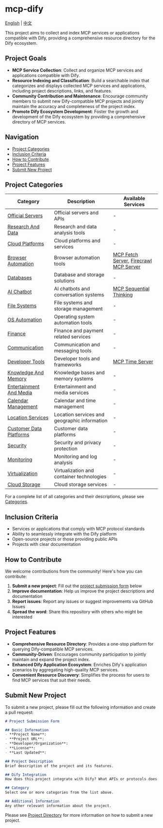 # mcp-dify

[English](README.md) | [中文](README_CN.md)

This project aims to collect and index MCP services or applications compatible with Dify, providing a comprehensive resource directory for the Dify ecosystem.

## Project Goals

- **MCP Service Collection**: Collect and organize MCP services and applications compatible with Dify.
- **Resource Indexing and Classification**: Build a searchable index that categorizes and displays collected MCP services and applications, including project descriptions, links, and features.
- **Community Contribution and Maintenance**: Encourage community members to submit new Dify-compatible MCP projects and jointly maintain the accuracy and completeness of the project index.
- **Promote Dify Ecosystem Development**: Foster the growth and development of the Dify ecosystem by providing a comprehensive directory of MCP services.

## Navigation

- [Project Categories](#project-categories)
- [Inclusion Criteria](#inclusion-criteria)
- [How to Contribute](#how-to-contribute)
- [Project Features](#project-features)
- [Submit New Project](#submit-new-project)

## Project Categories

| Category | Description | Available Services |
|----------|-------------|-------------------|
| [Official Servers](./projects/official-servers/) | Official servers and APIs | - |
| [Research And Data](./projects/research-and-data/) | Research and data analysis tools | - |
| [Cloud Platforms](./projects/cloud-platforms/) | Cloud platforms and services | - |
| [Browser Automation](./projects/browser-automation/) | Browser automation tools | [MCP Fetch Server](./projects/browser-automation/mcp-fetch-server.md), [Firecrawl MCP Server](./projects/browser-automation/firecrawl-mcp-server.md) |
| [Databases](./projects/databases/) | Database and storage solutions | - |
| [AI Chatbot](./projects/ai-chatbot/) | AI chatbots and conversation systems | [MCP Sequential Thinking](./projects/ai-chatbot/mcp-sequential-thinking.md) |
| [File Systems](./projects/file-systems/) | File systems and storage management | - |
| [OS Automation](./projects/os-automation/) | Operating system automation tools | - |
| [Finance](./projects/finance/) | Finance and payment related services | - |
| [Communication](./projects/communication/) | Communication and messaging tools | - |
| [Developer Tools](./projects/developer-tools/) | Developer tools and frameworks | [MCP Time Server](./projects/developer-tools/mcp-time-server.md) |
| [Knowledge And Memory](./projects/knowledge-and-memory/) | Knowledge bases and memory systems | - |
| [Entertainment And Media](./projects/entertainment-and-media/) | Entertainment and media services | - |
| [Calendar Management](./projects/calendar-management/) | Calendar and time management | - |
| [Location Services](./projects/location-services/) | Location services and geographic information | - |
| [Customer Data Platforms](./projects/customer-data-platforms/) | Customer data platforms | - |
| [Security](./projects/security/) | Security and privacy protection | - |
| [Monitoring](./projects/monitoring/) | Monitoring and log analysis | - |
| [Virtualization](./projects/virtualization/) | Virtualization and container technologies | - |
| [Cloud Storage](./projects/cloud-storage/) | Cloud storage services | - |

For a complete list of all categories and their descriptions, please see [Categories](./projects/categories.md).

## Inclusion Criteria

- Services or applications that comply with MCP protocol standards
- Ability to seamlessly integrate with the Dify platform
- Open-source projects or those providing public APIs
- Projects with clear documentation

## How to Contribute

We welcome contributions from the community! Here's how you can contribute:

1. **Submit a new project**: Fill out the [project submission form](#submit-new-project) below
2. **Improve documentation**: Help us improve the project descriptions and documentation
3. **Report issues**: Report any issues or suggest improvements via GitHub Issues
4. **Spread the word**: Share this repository with others who might be interested

## Project Features

- **Comprehensive Resource Directory**: Provides a one-stop platform for querying Dify-compatible MCP services.
- **Community-Driven**: Encourages community participation to jointly maintain and expand the project index.
- **Enhanced Dify Application Ecosystem**: Enriches Dify's application scenarios by aggregating high-quality MCP services.
- **Convenient Resource Discovery**: Simplifies the process for users to find MCP services that suit their needs.

## Submit New Project

To submit a new project, please fill out the following information and create a pull request:

```markdown
# Project Submission Form

## Basic Information
- **Project Name**: 
- **Project URL**: 
- **Developer/Organization**: 
- **License**: 
- **Last Updated**: 

## Project Description
Brief description of the project and its features.

## Dify Integration
How does this project integrate with Dify? What APIs or protocols does it use?

## Category
Select one or more categories from the list above.

## Additional Information
Any other relevant information about the project.
```

Please see [Project Directory](./projects/README.md) for more information on how to submit a new project.
